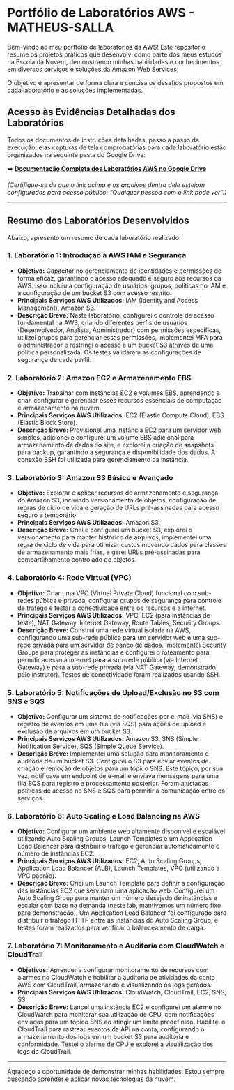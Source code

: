 # Portfólio de Laboratórios AWS - MATHEUS-SALLA

Bem-vindo ao meu portfólio de laboratórios da AWS! Este repositório resume os projetos práticos que desenvolvi como parte dos meus estudos na Escola da Nuvem, demonstrando minhas habilidades e conhecimentos em diversos serviços e soluções da Amazon Web Services.

O objetivo é apresentar de forma clara e concisa os desafios propostos em cada laboratório e as soluções implementadas.

## Acesso às Evidências Detalhadas dos Laboratórios

Todos os documentos de instruções detalhadas, passo a passo da execução, e as capturas de tela comprobatórias para cada laboratório estão organizados na seguinte pasta do Google Drive:

➡️ **[Documentação Completa dos Laboratórios AWS no Google Drive](https://drive.google.com/drive/folders/13FqMqbLXGJJ9gTknMQPs4rXCTnl_kkOc?usp=sharing)**

*(Certifique-se de que o link acima e os arquivos dentro dele estejam configurados para acesso público: "Qualquer pessoa com o link pode ver".)*

---

## Resumo dos Laboratórios Desenvolvidos

Abaixo, apresento um resumo de cada laboratório realizado:

### 1. Laboratório 1: Introdução à AWS IAM e Segurança
* **Objetivo:** Capacitar no gerenciamento de identidades e permissões de forma eficaz, garantindo o acesso adequado e seguro aos recursos da AWS. Isso incluiu a configuração de usuários, grupos, políticas no IAM e a configuração de um bucket S3 com acesso restrito.
* **Principais Serviços AWS Utilizados:** IAM (Identity and Access Management), Amazon S3.
* **Descrição Breve:** Neste laboratório, configurei o controle de acesso fundamental na AWS, criando diferentes perfis de usuários (Desenvolvedor, Analista, Administrador) com permissões específicas, utilizei grupos para gerenciar essas permissões, implementei MFA para o administrador e restringi o acesso a um bucket S3 através de uma política personalizada. Os testes validaram as configurações de segurança de cada perfil.

### 2. Laboratório 2: Amazon EC2 e Armazenamento EBS
* **Objetivo:** Trabalhar com instâncias EC2 e volumes EBS, aprendendo a criar, configurar e gerenciar esses recursos essenciais de computação e armazenamento na nuvem.
* **Principais Serviços AWS Utilizados:** EC2 (Elastic Compute Cloud), EBS (Elastic Block Store).
* **Descrição Breve:** Provisionei uma instância EC2 para um servidor web simples, adicionei e configurei um volume EBS adicional para armazenamento de dados do site, e explorei a criação de snapshots para backup, garantindo a segurança e disponibilidade dos dados. A conexão SSH foi utilizada para gerenciamento da instância.

### 3. Laboratório 3: Amazon S3 Básico e Avançado
* **Objetivo:** Explorar e aplicar recursos de armazenamento e segurança do Amazon S3, incluindo versionamento de objetos, configuração de regras de ciclo de vida e geração de URLs pré-assinadas para acesso seguro e temporário.
* **Principais Serviços AWS Utilizados:** Amazon S3.
* **Descrição Breve:** Criei e configurei um bucket S3, explorei o versionamento para manter histórico de arquivos, implementei uma regra de ciclo de vida para otimizar custos movendo dados para classes de armazenamento mais frias, e gerei URLs pré-assinadas para compartilhamento controlado de objetos.

### 4. Laboratório 4: Rede Virtual (VPC)
* **Objetivo:** Criar uma VPC (Virtual Private Cloud) funcional com sub-redes pública e privada, configurar grupos de segurança para controle de tráfego e testar a conectividade entre os recursos e a internet.
* **Principais Serviços AWS Utilizados:** VPC, EC2 (para instâncias de teste), NAT Gateway, Internet Gateway, Route Tables, Security Groups.
* **Descrição Breve:** Construí uma rede virtual isolada na AWS, configurando uma sub-rede pública para um servidor web e uma sub-rede privada para um servidor de banco de dados. Implementei Security Groups para proteger as instâncias e configurei o roteamento para permitir acesso à internet para a sub-rede pública (via Internet Gateway) e para a sub-rede privada (via NAT Gateway, demonstrado pelo instrutor). Testes de conectividade foram realizados usando SSH.

### 5. Laboratório 5: Notificações de Upload/Exclusão no S3 com SNS e SQS
* **Objetivo:** Configurar um sistema de notificações por e-mail (via SNS) e registro de eventos em uma fila (via SQS) para ações de upload e exclusão de arquivos em um bucket S3.
* **Principais Serviços AWS Utilizados:** Amazon S3, SNS (Simple Notification Service), SQS (Simple Queue Service).
* **Descrição Breve:** Implementei uma solução para monitoramento e auditoria de um bucket S3. Configurei o S3 para enviar eventos de criação e remoção de objetos para um tópico SNS. Este tópico, por sua vez, notificava um endpoint de e-mail e enviava mensagens para uma fila SQS para registro e processamento posterior. Foram ajustadas políticas de acesso no SNS e SQS para permitir a comunicação entre os serviços.

### 6. Laboratório 6: Auto Scaling e Load Balancing na AWS
* **Objetivo:** Configurar um ambiente web altamente disponível e escalável utilizando Auto Scaling Groups, Launch Templates e um Application Load Balancer para distribuir o tráfego e gerenciar automaticamente o número de instâncias EC2.
* **Principais Serviços AWS Utilizados:** EC2, Auto Scaling Groups, Application Load Balancer (ALB), Launch Templates, VPC (utilizando a VPC padrão).
* **Descrição Breve:** Criei um Launch Template para definir a configuração das instâncias EC2 que serviriam uma aplicação web. Configurei um Auto Scaling Group para manter um número desejado de instâncias e escalar com base na demanda (neste lab, mantivemos um número fixo para demonstração). Um Application Load Balancer foi configurado para distribuir o tráfego HTTP entre as instâncias do Auto Scaling Group, e testes foram realizados para verificar o balanceamento de carga.

### 7. Laboratório 7: Monitoramento e Auditoria com CloudWatch e CloudTrail
* **Objetivos:** Aprender a configurar monitoramento de recursos com alarmes no CloudWatch e habilitar a auditoria de atividades da conta AWS com CloudTrail, armazenando e visualizando os logs gerados.
* **Principais Serviços AWS Utilizados:** CloudWatch, CloudTrail, EC2, SNS, S3.
* **Descrição Breve:** Lancei uma instância EC2 e configurei um alarme no CloudWatch para monitorar sua utilização de CPU, com notificações enviadas para um tópico SNS ao atingir um limite predefinido. Habilitei o CloudTrail para rastrear eventos da API na conta, configurando o armazenamento dos logs em um bucket S3 para auditoria e conformidade. Testei o alarme de CPU e explorei a visualização dos logs do CloudTrail.

---

Agradeço a oportunidade de demonstrar minhas habilidades. Estou sempre buscando aprender e aplicar novas tecnologias da nuvem.
